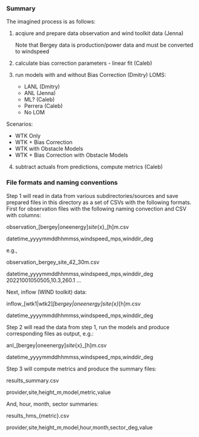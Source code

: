 ### Summary

The imagined process is as follows:

1. acqiure and prepare data observation and wind toolkit data (Jenna)

   Note that Bergey data is production/power data and must be converted to windspeed

2. calculate bias correction parameters - linear fit (Caleb)

3. run models with and without Bias Correction (Dmitry)
  LOMS:
   - LANL (Dmitry)
   - ANL (Jenna)
   - ML? (Caleb)
   - Perrera (Caleb)
   - No LOM

  Scenarios:
   - WTK Only
   - WTK + Bias Correction
   - WTK with Obstacle Models
   - WTK + Bias Correction with Obstacle Models
  
4. subtract actuals from predictions, compute metrics (Caleb)
 

### File formats and naming conventions

Step 1 will read in data from various subdirectories/sources and save prepared files in this directory as a set of CSVs with the following formats. First for observation files with the following naming convection and CSV with columns:

  observation_[bergey|oneenergy]_site_{x}_[h]m.csv
  
  datetime_yyyymmddhhmmss,windspeed_mps,winddir_deg
  
e.g.,

  observation_bergey_site_42_30m.csv
  
  datetime_yyyymmddhhmmss,windspeed_mps,winddir_deg
  20221001050505,10.3,260.1
  ...
  
Next, inflow (WIND toolkit) data:

  inflow_[wtk1|wtk2]_[bergey|oneenergy]_site_{x}_[h]m.csv
  
  datetime_yyyymmddhhmmss,windspeed_mps,winddir_deg

Step 2 will read the data from step 1, run the models and produce corresponding files as output, e.g.:

  anl_[bergey|oneenergy]_site_{x}_[h]m.csv
  
  datetime_yyyymmddhhmmss,windspeed_mps,winddir_deg
  
Step 3 will compute metrics and produce the summary files:

  results_summary.csv
  
  provider,site,height_m,model,metric,value
  
And, hour, month, sector summaries:

  results_hms_{metric}.csv
  
  provider,site,height_m,model,hour,month,sector_deg,value
  
